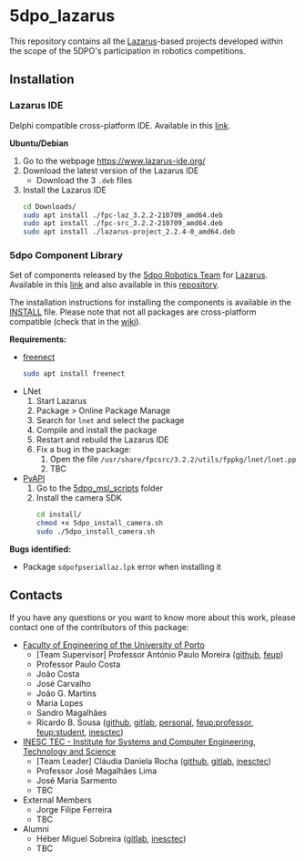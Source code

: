 # 5dpo_lazarus

This repository contains all the [Lazarus](https://www.lazarus-ide.org/)-based
projects developed within the scope of the 5DPO's participation in robotics
competitions.

## Installation

### Lazarus IDE

Delphi compatible cross-platform IDE. Available in this
[link](https://www.lazarus-ide.org/).

**Ubuntu/Debian**

1. Go to the webpage https://www.lazarus-ide.org/
2. Download the latest version of the Lazarus IDE
   - Download the 3 `.deb` files
3. Install the Lazarus IDE
   ```sh
   cd Downloads/
   sudo apt install ./fpc-laz_3.2.2-210709_amd64.deb
   sudo apt install ./fpc-src_3.2.2-210709_amd64.deb
   sudo apt install ./lazarus-project_2.2.4-0_amd64.deb
   ```

### 5dpo Component Library

Set of components released by the
[5dpo Robotics Team](https://web.fe.up.pt/~robosoc/) for
[Lazarus](https://www.lazarus-ide.org/). Available in this
[link](https://wiki.freepascal.org/5dpo) and also available in this
[repository](pkg/sdpo-0.4.0/).

The installation instructions for installing the components is available in the
[INSTALL](pkg/sdpo-0.4.0/INSTALL) file. Please note that not all packages are
cross-platform compatible (check that in the
[wiki](https://wiki.freepascal.org/5dpo)).

**Requirements:**

- [freenect](https://github.com/OpenKinect/libfreenect)
  ```sh
  sudo apt install freenect
  ```
- LNet
  1. Start Lazarus
  2. Package > Online Package Manage
  3. Search for `lnet` and select the package
  4. Compile and install the package
  5. Restart and rebuild the Lazarus IDE
  6. Fix a bug in the package:
     1. Open the file `/usr/share/fpcsrc/3.2.2/utils/fppkg/lnet/lnet.pp`
     2. TBC
- [PvAPI](https://www.alliedvision.com/en/support/software-downloads/)
  1. Go to the [5dpo_msl_scripts](sh/5dpo_msl_scripts/) folder
  2. Install the camera SDK
     ```sh
     cd install/
     chmod +x 5dpo_install_camera.sh
     sudo ./5dpo_install_camera.sh
     ```

**Bugs identified:**

- Package `sdpofpseriallaz.lpk` error when installing it

## Contacts

If you have any questions or you want to know more about this work, please
contact one of the contributors of this package:

- [Faculty of Engineering of the University of Porto](https://sigarra.up.pt/feup/en)
  - [Team Supervisor] Professor António Paulo Moreira
    ([github](https://github.com/apaulomoreira),
    [feup](mailto:amoreira@fe.up.pt))
  - Professor Paulo Costa
  - João Costa
  - José Carvalho
  - João G. Martins
  - Maria Lopes
  - Sandro Magalhães
  - Ricardo B. Sousa ([github](https://github.com/sousarbarb/),
    [gitlab](https://gitlab.com/sousarbarb/),
    [personal](mailto:sousa.ricardob@outlook.com),
    [feup:professor](mailto:rbs@fe.up.pt),
    [feup:student](mailto:up201503004@edu.fe.up.pt),
    [inesctec](mailto:ricardo.b.sousa@inesctec.pt))
- [INESC TEC - Institute for Systems and Computer Engineering, Technology and Science](https://www.inesctec.pt/en)
  - [Team Leader] Cláudia Daniela Rocha
    ([github](https://github.com/rochaclaudia),
    [gitlab](https://gitlab.inesctec.pt/cdrocha),
    [inesctec](claudia.d.rocha@inesctec.pt))
  - Professor José Magalhães Lima
  - José Maria Sarmento
  - TBC
- External Members
  - Jorge Filipe Ferreira
  - TBC
- Alumni
  - Héber Miguel Sobreira
    ([gitlab](https://gitlab.inesctec.pt/heber.m.sobreira),
    [inesctec](mailto:heber.m.sobreira@inesctec.pt))
  - TBC
